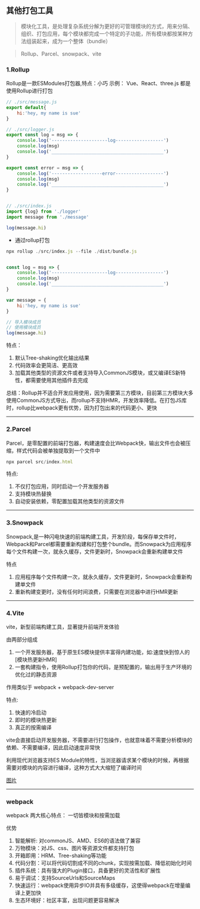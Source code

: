 ## 其他打包工具

> 模块化工具，是处理复杂系统分解为更好的可管理模块的方式，用来分隔、组织、打包应用，每个模块都完成一个特定的子功能，所有模块都按某种方法组装起来，成为一个整体（bundle）


> Rollup、Parcel、snowpack、vite

### 1.Rollup
Rollup是一款ESModules打包器,特点：小巧
示例： Vue、React、three.js 都是使用Rollup进行打包

```js
// ./src/message.js
export default{
    hi:'hey, my name is sue'
}

// ./src/logger.js
export const log = msg => {
    console.log('---------------------log------------------')
    console.log(msg)
    console.log('__________________________________________')
}

export const error = msg => {
    console.log('-------------------error------------------')
    console.log(msg)
    console.log('__________________________________________')
}


// ./src/index.js
import {log} from './logger'
import message from './message'

log(message.hi)
```
- 通过rollup打包
```js
npx rollup ./src/index.js --file ./dist/bundle.js


const log = msg => {
    console.log('---------------------log------------------')
    console.log(msg)
    console.log('__________________________________________')
}

var message = {
    hi:'hey, my name is sue'
}

// 导入模块成员
// 使用模块成员
log(message.hi)
```
特点：
1. 默认Tree-shaking优化输出结果
2. 代码效率会更简洁、更高效
3. 加载其他类型的资源文件或者支持导入CommonJS模块，或又编译ES新特性，都需要使用其他插件去完成

总结：Rollup并不适合开发应用使用，因为需要第三方模块，目前第三方模块大多使用CommonJS方式导出，而rollup不支持HMR，开发效率降低。在打包JS库时，rollup比webpack更有优势，因为打包出来的代码更小、更快

---
### 2.Parcel
Parcel，是零配置的前端打包器，构建速度会比Webpack快，输出文件也会被压缩，样式代码会被单独提取到一个文件中

```js
npx parcel src/index.html
```
特点:
1. 不仅打包应用，同时启动一个开发服务器
2. 支持模块热替换
3. 自动安装依赖，零配置加载其他类型的资源文件
---

### 3.Snowpack
Snowpack,是一种闪电快速的前端构建工具，开发阶段，每保存单文件时，Webpack和Parcel都需要重新构建和打包整个bundle。而Snowpack为应用程序每个文件构建一次，就永久缓存，文件更新时，Snowpack会重新构建单文件

特点
1. 应用程序每个文件构建一次，就永久缓存，文件更新时，Snowpack会重新构建单文件
2. 重新构建变更时，没有任何时间浪费，只需要在浏览器中进行HMR更新

---
### 4.Vite
vite，新型前端构建工具，显著提升前端开发体验

由两部分组成
1. 一个开发服务器，基于原生ES模块提供丰富得内建功能，如:速度快到惊人的[模块热更新HMR]
2. 一套构建指令，使用Rollup打包你的代码，是预配置的，输出用于生产环境的优化过的静态资源

作用类似于 webpack + webpack-dev-server

特点:
1. 快速的冷启动
2. 即时的模块热更新
3. 真正的按需编译

vite会直接启动开发服务器，不需要进行打包操作，也就意味着不需要分析模块的依赖、不需要编译，因此启动速度非常快

利用现代浏览器支持ES Module的特性，当浏览器请求某个模块的时候，再根据需要对模块的内容进行编译，这种方式大大缩短了编译时间

[图片](../../../public/webpack4.png)

---
### webpack
webpack 两大核心特点： 一切皆模块和按需加载

优势
1. 智能解析: 对commonJS、AMD、ES6的语法做了兼容
2. 万物模块：对JS、css、图片等资源文件都支持打包
3. 开箱即用：HRM、Tree-shaking等功能
4. 代码分割：可以将代码切割成不同的chunk，实现按需加载、降低初始化时间
5. 插件系统：具有强大的Plugin接口，具备更好的灵活性和扩展性
6. 易于调试：支持SourceUrls和SourceMaps
7. 快速运行：webpack使用异步IO并具有多级缓存，这使得webpack在增量编译上更加快
8. 生态环境好：社区丰富，出现问题更容易解决